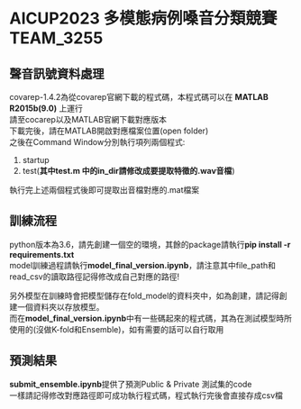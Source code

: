 # AICUP2023 多模態病例嗓音分類競賽 TEAM_3255
## 聲音訊號資料處理
covarep-1.4.2為從covarep官網下載的程式碼，本程式碼可以在 **MATLAB R2015b(9.0)** 上運行  
請至cocarep以及MATLAB官網下載對應版本  
下載完後，請在MATLAB開啟對應檔案位置(open folder)  
之後在Command Window分別執行項列兩個程式:  
1. startup
2. test(**其中test.m 中的in_dir請修改成要提取特徵的.wav音檔**)  

執行完上述兩個程式後即可提取出音檔對應的.mat檔案  

## 訓練流程
python版本為3.6，請先創建一個空的環境，其餘的package請執行**pip install -r requirements.txt**  
model訓練過程請執行**model_final_version.ipynb**，請注意其中file_path和read_csv的讀取路徑記得修改成自己對應的路徑!  

另外模型在訓練時會把模型儲存在fold_model的資料夾中，如為創建，請記得創建一個資料夾以存放模型。  
而在**model_final_version.ipynb**中有一些碼起來的程式碼，其為在測試模型時所使用的(沒做K-fold和Ensemble)，如有需要的話可以自行取用

## 預測結果
**submit_ensemble.ipynb**提供了預測Public & Private 測試集的code  
一樣請記得修改對應路徑即可成功執行程式碼，程式執行完後會直接存成csv檔
